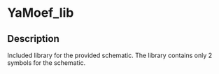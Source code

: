 # YaMoef_lib

## Description

Included library for the provided schematic.
The library contains only 2 symbols for the schematic.
